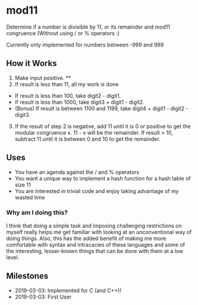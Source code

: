 # mod11
Determine if a number is divisible by 11, or its remainder and mod11 congruence (Without using / or % operators :)

Currently only implemented for numbers between -999 and 999

## How it Works
1. Make input positive. **
2. If result is less than 11, all my work is done 
  - If result is less than 100, take digit2 - digit1.
  - If result is less than 1000, take digit3 + digit1 - digit2. 
  - (Bonus) If result is between 1100 and 1199, take digit4 + digit1 - digit2 - digit3.
3. If the result of step 2 is negative, add 11 until it is 0 or positive to get the modular congruence x. 11 - x will be the remainder. If result > 10, subtract 11 until it is between 0 and 10 to get the remainder.

## Uses
- You have an agenda against the / and % operators
- You want a unique way to implement a hash function for a hash table of size 11
- You are interested in trivial code and enjoy taking advantage of my wasted time

### Why am I doing this?
I think that doing a simple task and imposing challenging restrictions on myself really helps me get familiar with looking at an unconventional way of doing things. Also, this has the added benefit of making me more comfortable with syntax and intracacies of these languages and some of the interesting, lesser-known things that can be done with them at a low level.

## Milestones
- 2019-03-03: Implemented for C (and C++)!
- 2019-03-03: First User
